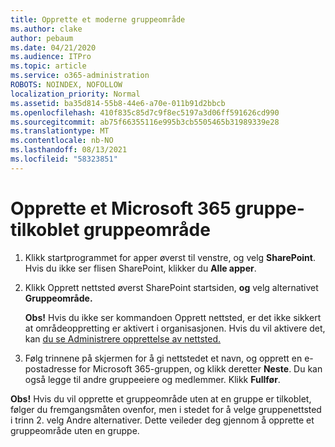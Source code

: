 ```yaml
---
title: Opprette et moderne gruppeområde
ms.author: clake
author: pebaum
ms.date: 04/21/2020
ms.audience: ITPro
ms.topic: article
ms.service: o365-administration
ROBOTS: NOINDEX, NOFOLLOW
localization_priority: Normal
ms.assetid: ba35d814-55b8-44e6-a70e-011b91d2bbcb
ms.openlocfilehash: 410f835c85d7c9f8ec5197a3d06ff591626cd990
ms.sourcegitcommit: ab75f66355116e995b3cb5505465b31989339e28
ms.translationtype: MT
ms.contentlocale: nb-NO
ms.lasthandoff: 08/13/2021
ms.locfileid: "58323851"
---
```

# <a name="create-a-microsoft-365-group-connected-team-site"></a>Opprette et Microsoft 365 gruppe-tilkoblet gruppeområde

1. Klikk startprogrammet for apper øverst til venstre, og velg **SharePoint**. Hvis du ikke ser flisen SharePoint, klikker du **Alle apper**.
    
2. Klikk Opprett nettsted øverst SharePoint startsiden, **og** velg alternativet **Gruppeområde.** 
    
    **Obs!** Hvis du ikke ser kommandoen Opprett nettsted, er det ikke sikkert at områdeoppretting er aktivert i organisasjonen. Hvis du vil aktivere det, kan [du se Administrere opprettelse av nettsted.](https://go.microsoft.com/fwlink/?linkid=2009644) 
  
3. Følg trinnene på skjermen for å gi nettstedet et navn, og opprett en e-postadresse for Microsoft 365-gruppen, og klikk deretter **Neste**. Du kan også legge til andre gruppeeiere og medlemmer. Klikk **Fullfør**.
  
 **Obs!** Hvis du vil opprette et gruppeområde uten at en gruppe er tilkoblet, følger du fremgangsmåten ovenfor, men i stedet for å velge gruppenettsted i trinn 2. velg Andre alternativer. Dette veileder deg gjennom å opprette et gruppeområde uten en gruppe. 
    

